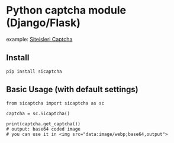 # Python captcha module (Django/Flask)

example: [Siteisleri Captcha](http://www.siteisleri.com)

## Install
```
pip install sicaptcha
```
## Basic Usage (with default settings)
```
from sicaptcha import sicaptcha as sc

captcha = sc.Sicaptcha()

print(captcha.get_captcha())
# output: base64 coded image
# you can use it in <img src="data:image/webp;base64,output">

```
